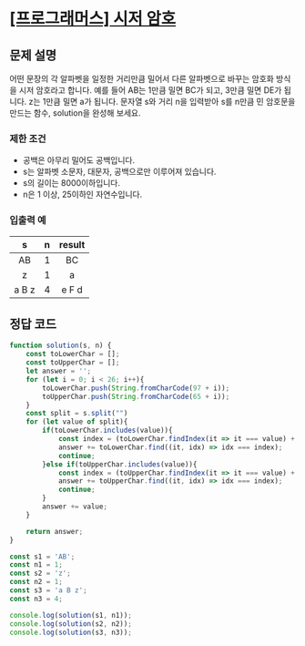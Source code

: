 # [\[프로그래머스\] 시저 암호](https://programmers.co.kr/learn/courses/30/lessons/12926)

## 문제 설명
어떤 문장의 각 알파벳을 일정한 거리만큼 밀어서 다른 알파벳으로 바꾸는 암호화 방식을 시저 암호라고 합니다. 예를 들어 AB는 1만큼 밀면 BC가 되고, 3만큼 밀면 DE가 됩니다. z는 1만큼 밀면 a가 됩니다. 문자열 s와 거리 n을 입력받아 s를 n만큼 민 암호문을 만드는 함수, solution을 완성해 보세요.

### 제한 조건
- 공백은 아무리 밀어도 공백입니다.
- s는 알파벳 소문자, 대문자, 공백으로만 이루어져 있습니다.
- s의 길이는 8000이하입니다.
- n은 1 이상, 25이하인 자연수입니다.

### 입출력 예
s | n | result
:---: | :---: | :---:
AB | 1 | BC
z | 1 | a
a B z | 4 | e F d

## 정답 코드
```javascript
function solution(s, n) {
    const toLowerChar = [];
    const toUpperChar = [];
    let answer = '';
    for (let i = 0; i < 26; i++){
        toLowerChar.push(String.fromCharCode(97 + i));
        toUpperChar.push(String.fromCharCode(65 + i));
    }
    const split = s.split("")
    for (let value of split){
        if(toLowerChar.includes(value)){
            const index = (toLowerChar.findIndex(it => it === value) + n) % 26;
            answer += toLowerChar.find((it, idx) => idx === index);
            continue;
        }else if(toUpperChar.includes(value)){
            const index = (toUpperChar.findIndex(it => it === value) + n) % 26;
            answer += toUpperChar.find((it, idx) => idx === index);
            continue;
        }
        answer += value;
    }

    return answer;
}

const s1 = 'AB';
const n1 = 1;
const s2 = 'z';
const n2 = 1;
const s3 = 'a B z';
const n3 = 4;

console.log(solution(s1, n1));
console.log(solution(s2, n2));
console.log(solution(s3, n3));
```
